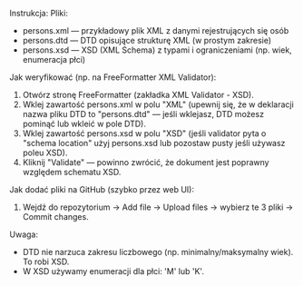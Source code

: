 Instrukcja:
Pliki:
- persons.xml  — przykładowy plik XML z danymi rejestrujących się osób
- persons.dtd  — DTD opisujące strukturę XML (w prostym zakresie)
- persons.xsd  — XSD (XML Schema) z typami i ograniczeniami (np. wiek, enumeracja płci)

Jak weryfikować (np. na FreeFormatter XML Validator):
1. Otwórz stronę FreeFormatter (zakładka XML Validator - XSD).
2. Wklej zawartość persons.xml w polu "XML" (upewnij się, że w deklaracji <!DOCTYPE ...> nazwa pliku DTD to "persons.dtd" — jeśli wklejasz, DTD możesz pominąć lub wkleić w pole DTD).
3. Wklej zawartość persons.xsd w polu "XSD" (jeśli validator pyta o "schema location" użyj persons.xsd lub pozostaw pusty jeśli używasz poleu XSD).
4. Kliknij "Validate" — powinno zwrócić, że dokument jest poprawny względem schematu XSD.

Jak dodać pliki na GitHub (szybko przez web UI):
1. Wejdź do repozytorium → Add file → Upload files → wybierz te 3 pliki → Commit changes.

Uwaga:
- DTD nie narzuca zakresu liczbowego (np. minimalny/maksymalny wiek). To robi XSD.
- W XSD używamy enumeracji dla płci: 'M' lub 'K'.

